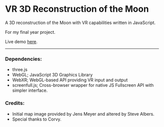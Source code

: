 # VR 3D Reconstruction of the Moon

A 3D reconstruction of the Moon with VR capabilities written in JavaScript.

For my final year project.

Live demo [here](https://bluekilvin.github.io/VR-3D-Reconstruction/).

---

### Dependencies:

- three.js
- WebGL; JavaScript 3D Graphics Library
- WebXR; WebGL-based API providing VR input and output
- screenfull.js; Cross-browser wrapper for native JS Fullscreen API with simpler interface.

### Credits:

- Initial map image provided by Jens Meyer and altered by Steve Albers.
- Special thanks to Corvy.
